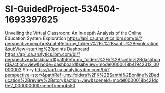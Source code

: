 # SI-GuidedProject-534504-1693397625
Unveiling the Virtual Classroom: An In-depth Analysis of the Online Education System
Exploration
https://ap1.ca.analytics.ibm.com/bi/?perspective=explore&pathRef=.my_folders%2Fk%2Bsanthi%2Bexploration&subView=starting%20points
Dashboard
https://ap1.ca.analytics.ibm.com/bi/?perspective=dashboard&pathRef=.my_folders%2Fk%2Bsanthi%2Bdashboard&action=view&mode=dashboard&subView=model0000018b41942312_00000002
Story
https://ap1.ca.analytics.ibm.com/bi/?perspective=story&pathRef=.my_folders%2FK%2BSanthi%2Bonline%2Beducation%2Breview%2Bstory&action=view&sceneId=model0000018b421dc0e2_00000000&sceneTime=4550
